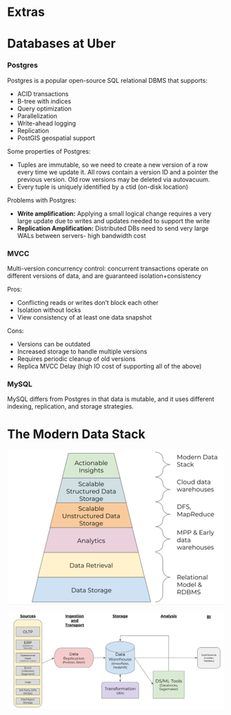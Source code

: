 # Extras

# Databases at Uber

### Postgres

Postgres is a popular open-source SQL relational DBMS that supports:

- ACID transactions
- B-tree with indices
- Query optimization
- Parallelization
- Write-ahead logging
- Replication
- PostGIS geospatial support

Some properties of Postgres:

- Tuples are immutable, so we need to create a new version of a row every time we update it. All rows contain a version ID and a pointer the previous version. Old row versions may be deleted via autovacuum.
- Every tuple is uniquely identified by a ctid (on-disk location)

Problems with Postgres: 

- **Write amplification:** Applying a small logical change requires a very large update due to writes and updates needed to support the write
- **Replication Amplification:** Distributed DBs need to send very large WALs between servers- high bandwidth cost

### MVCC

Multi-version concurrency control: concurrent transactions operate on different versions of data, and are guaranteed isolation+consistency 

Pros:

- Conflicting reads or writes don’t block each other
- Isolation without locks
- View consistency of at least one data snapshot

Cons:

- Versions can be outdated
- Increased storage to handle multiple versions
- Requires periodic cleanup of old versions
- Replica MVCC Delay (high IO cost of supporting all of the above)

### MySQL

MySQL differs from Postgres in that data is mutable, and it uses different indexing, replication, and storage strategies.

# The Modern Data Stack

![Untitled](Extras/Untitled.png)

![Untitled](Extras/Untitled%201.png)